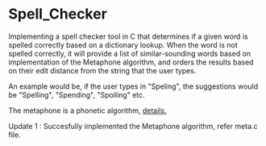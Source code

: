 # Spell_Checker

Implementing a spell checker tool in C that determines if a given word is spelled correctly based on a dictionary lookup. When the word is not spelled correctly, it will provide a list of similar-sounding words based on implementation of the Metaphone algorithm, and orders the results based on their edit distance from the string that the user types.

An example would be, if the user types in "Speling", the suggestions would be "Spelling", "Spending", "Spoiling" etc.

The metaphone is a phonetic algorithm, [details.](https://en.wikipedia.org/wiki/Metaphone)

Update 1 : Succesfully implemented the Metaphone algorithm, refer meta.c file.
